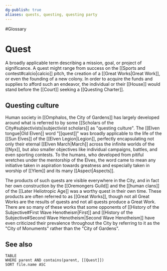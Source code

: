 ```yaml
---
dg-publish: true
aliases: quests, questing, questing party
---
```

#Glossary 
# Quest

A broadly applicable term describing a mission, goal, or project of significance. A quest might range from success on the [[Sports and contest#calcio|calcio]] pitch, the creation of a [[Great Works|Great Work]], or even the founding of a new colony. In order to acquire the funds and supplies to afford such an endeavor, the individual or their [[House]] would stand before the [[Court]] seeking a [[Questing Charter]].

## Questing culture

Human society in [[Omphalos, the City of Gardens]] has largely developed around what is referred to by some [[Scholars of the City#subjectivists|subjectivist scholars]] as "questing culture". The [[Elven tongue|Old Elven]] word "[[quest]]" was broadly applicable to the life of the [[Sun Elves]] of the [[Elven Legion|Legion]], perfectly encapsulating not only their eternal [[Elven March|March]] across the infinite worlds of the [[Nyx]], but also smaller objectives like individual campaigns, battles, and even sporting contests. To the humans, who developed from pitiful wretches under the mentorship of the Elves, the word came to mean any initiative taken in aspiration towards greatness and especially taken in worship of [[Ylem]] and its many [[Aspect|Aspects]].

The products of such quests are visible everywhere in the City, and in fact her own construction by the [[Oremongers Guild]] and the [[human clans]] of the [[Later Heliotropic Age]] was a worthy quest in their own time. These products are often referred to as [[Great Works]], though not all Great Works are the results of quests and not all quests produce a Great Work. There are so many of these works that some opponents of [[History of the Subjective#First Wave Henotheism|First]] and [[History of the Subjective#Second Wave Henotheism|Second Wave Henotheism]] have even criticized their prevalence throughout the City by referring to it as the "City of Monuments" rather than the "City of Gardens".

## See also
```dataview
TABLE
WHERE parent AND contains(parent, [[Quest]])
SORT file.name ASC
```
